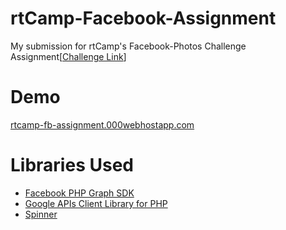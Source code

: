 # rtCamp-Facebook-Assignment

My submission for rtCamp's Facebook-Photos Challenge Assignment[[Challenge Link](https://careers.rtcamp.com/web-engineer/assignments/#facebook-challenge)]

# Demo

[rtcamp-fb-assignment.000webhostapp.com](https://rtcamp-fb-assignment.000webhostapp.com/)

# Libraries Used

* [Facebook PHP Graph SDK](https://github.com/facebook/php-graph-sdk)
* [Google APIs Client Library for PHP](https://github.com/google/google-api-php-client)
* [Spinner](http://spin.js.org)





